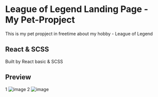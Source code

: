 # League of Legend Landing Page - My Pet-Propject
This is my pet propject in freetime about my hobby - League of Legend
## React & SCSS
Built by React basic & SCSS 

## Preview
1
![image](https://user-images.githubusercontent.com/104473291/198885841-6aa62c16-b960-479d-8076-b6641f401c08.png)
2
![image](https://user-images.githubusercontent.com/104473291/198885872-c6fcd972-f377-4912-b9a7-251450ac7b64.png)

